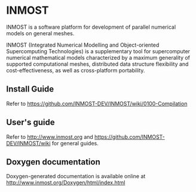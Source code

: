 INMOST
======

INMOST is a software platform for development of parallel numerical models on general meshes.

INMOST (Integrated Numerical Modelling and Object-oriented
Supercomputing Technologies) is a supplementary tool for supercomputer numerical mathematical models
characterized by a maximum generality of supported computational meshes,
distributed data structure flexibility and cost-effectiveness, as well as cross-platform portability.

## Install Guide
Refer to https://github.com/INMOST-DEV/INMOST/wiki/0100-Compilation

## User's guide
Refer to http://www.inmost.org and https://github.com/INMOST-DEV/INMOST/wiki for general guides.

## Doxygen documentation
Doxygen-generated documentation is available online at http://www.inmost.org/Doxygen/html/index.html
